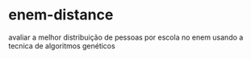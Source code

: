 # enem-distance
avaliar a melhor distribuição de pessoas por escola no enem usando a tecnica de algoritmos genéticos
